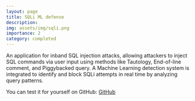 ```yaml
---
layout: page
title: SQLi ML defense
description:
img: assets/img/sqli.png
importance: 2
category: completed
---
```


An application for inband SQL injection attacks, allowing attackers to inject SQL commands via user input using methods like Tautology, End-of-line comment, and Piggybacked query. A Machine Learning detection system is integrated to identify and block SQLi attempts in real time by analyzing query patterns.

You can test it for yourself on GitHub: [GitHub](https://github.com/CristianApost0L/SQLi-ML-defense)
